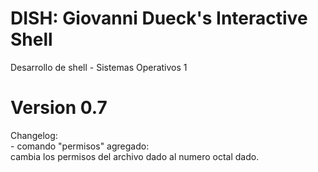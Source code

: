 # DISH: Giovanni Dueck's Interactive Shell
Desarrollo de shell - Sistemas Operativos 1

# Version 0.7
Changelog:\
    - comando "permisos" agregado:\
        cambia los permisos del archivo dado al numero octal dado.
